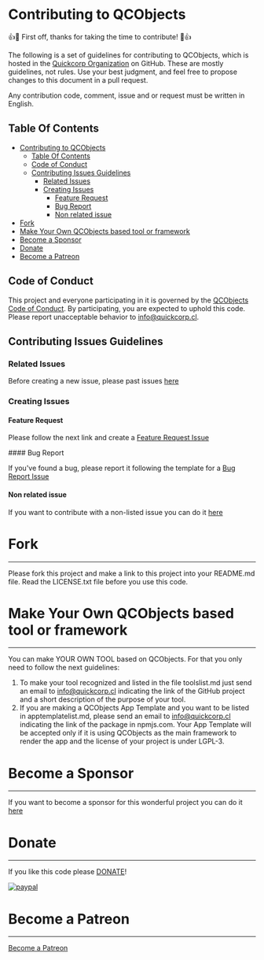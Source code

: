 # Contributing to QCObjects

:+1::tada: First off, thanks for taking the time to contribute! :tada::+1:

The following is a set of guidelines for contributing to QCObjects, which is hosted in the [Quickcorp Organization](https://github.com/quickcorp) on GitHub. These are mostly guidelines, not rules. Use your best judgment, and feel free to propose changes to this document in a pull request.

Any contribution code, comment, issue and or request must be written in English.

## Table Of Contents

<!-- TOC depthFrom:1 depthTo:6 withLinks:1 updateOnSave:1 orderedList:0 -->

- [Contributing to QCObjects](#contributing-to-qcobjects)
	- [Table Of Contents](#table-of-contents)
	- [Code of Conduct](#code-of-conduct)
	- [Contributing Issues Guidelines](#contributing-issues-guidelines)
		- [Related Issues](#related-issues)
		- [Creating Issues](#creating-issues)
			- [Feature Request](#feature-request)
			- [Bug Report](#bug-report)
			- [Non related issue](#non-related-issue)
- [Fork](#fork)
- [Make Your Own QCObjects based tool or framework](#make-your-own-qcobjects-based-tool-or-framework)
- [Become a Sponsor](#become-a-sponsor)
- [Donate](#donate)
- [Become a Patreon](#become-a-patreon)

<!-- /TOC -->

## Code of Conduct

This project and everyone participating in it is governed by the [QCObjects Code of Conduct](CODE_OF_CONDUCT.md). By participating, you are expected to uphold this code. Please report unacceptable behavior to [info@quickcorp.cl](mailto:info@quickcorp.cl).


## Contributing Issues Guidelines

### Related Issues

Before creating a new issue, please past issues [here](https://github.com/QuickCorp/QCObjects/issues)

### Creating Issues



#### Feature Request

Please follow the next link and create a [Feature Request Issue](https://github.com/QuickCorp/QCObjects/issues/new?assignees=&labels=&template=feature_request.md&title=)


#### Bug Report

If you've found a bug, please report it following the template for a [Bug Report Issue](https://github.com/QuickCorp/QCObjects/issues/new?assignees=&labels=&template=bug_report.md&title=)

#### Non related issue

If you want to contribute with a non-listed issue you can do it [here](https://github.com/QuickCorp/QCObjects/issues/new?assignees=&labels=&template=custom.md&title=)

# Fork
--------------

Please fork this project and make a link to this project into your README.md file. Read the LICENSE.txt file before you use this code.

# Make Your Own QCObjects based tool or framework
--------------

You can make YOUR OWN TOOL based on QCObjects. For that you only need to follow the next guidelines:

1. To make your tool recognized and listed in the file toolslist.md just send an email to info@quickcorp.cl indicating the link of the GitHub project and a short description of the purpose of your tool.
2. If you are making a QCObjects App Template and you want to be listed in apptemplatelist.md, please send an email to info@quickcorp.cl indicating the link of the package in npmjs.com. Your App Template will be accepted only if it is using QCObjects as the main framework to render the app and the license of your project is under LGPL-3.




# Become a Sponsor
------------------
If you want to become a sponsor for this wonderful project you can do it [here](https://sponsorsignup.qcobjects.dev/)


# Donate
--------------

If you like this code please [DONATE](https://www.paypal.com/cgi-bin/webscr?cmd=_s-xclick&hosted_button_id=UUTDBUQHCS4PU&source=url)!

 [![paypal](https://www.paypalobjects.com/webstatic/mktg/logo/AM_mc_vs_dc_ae.jpg)](https://www.paypal.com/cgi-bin/webscr?cmd=_s-xclick&hosted_button_id=UUTDBUQHCS4PU&source=url)

# Become a Patreon
--------------

[Become a Patreon](https://www.patreon.com/qcobjects)
